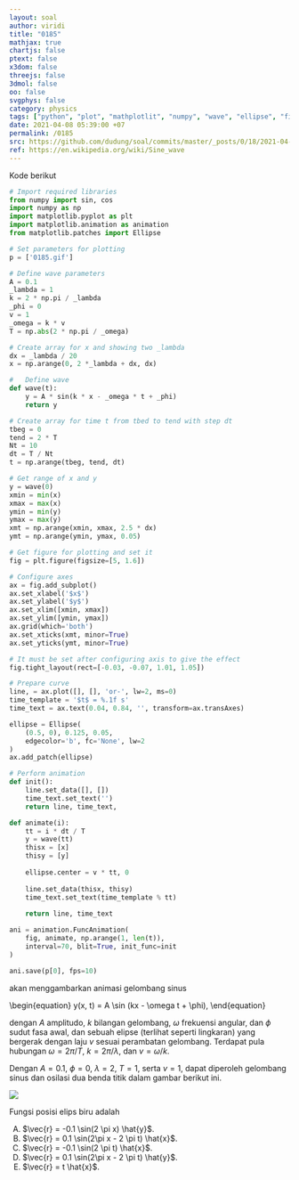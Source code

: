 ```yaml
---
layout: soal
author: viridi
title: "0185"
mathjax: true
chartjs: false
ptext: false
x3dom: false
threejs: false
3dmol: false
oo: false
svgphys: false
category: physics
tags: ["python", "plot", "mathplotlit", "numpy", "wave", "ellipse", "fi3201", "2020-2"]
date: 2021-04-08 05:39:00 +07
permalink: /0185
src: https://github.com/dudung/soal/commits/master/_posts/0/18/2021-04-07-plot-data-3.md
ref: https://en.wikipedia.org/wiki/Sine_wave
---
```

Kode berikut

```python
# Import required libraries
from numpy import sin, cos
import numpy as np
import matplotlib.pyplot as plt
import matplotlib.animation as animation
from matplotlib.patches import Ellipse

# Set parameters for plotting
p = ['0185.gif']

# Define wave parameters
A = 0.1
_lambda = 1
k = 2 * np.pi / _lambda
_phi = 0
v = 1
_omega = k * v
T = np.abs(2 * np.pi / _omega)

# Create array for x and showing two _lambda
dx = _lambda / 20
x = np.arange(0, 2 *_lambda + dx, dx)

#	Define wave
def wave(t):
	y = A * sin(k * x - _omega * t + _phi)
	return y

# Create array for time t from tbed to tend with step dt
tbeg = 0
tend = 2 * T
Nt = 10
dt = T / Nt
t = np.arange(tbeg, tend, dt)

# Get range of x and y
y = wave(0)
xmin = min(x)
xmax = max(x)
ymin = min(y)
ymax = max(y)
xmt = np.arange(xmin, xmax, 2.5 * dx)
ymt = np.arange(ymin, ymax, 0.05)

# Get figure for plotting and set it
fig = plt.figure(figsize=[5, 1.6])

# Configure axes
ax = fig.add_subplot()
ax.set_xlabel('$x$')
ax.set_ylabel('$y$')
ax.set_xlim([xmin, xmax])
ax.set_ylim([ymin, ymax])
ax.grid(which='both')
ax.set_xticks(xmt, minor=True)
ax.set_yticks(ymt, minor=True)

# It must be set after configuring axis to give the effect
fig.tight_layout(rect=[-0.03, -0.07, 1.01, 1.05])

# Prepare curve
line, = ax.plot([], [], 'or-', lw=2, ms=0)
time_template = '$t$ = %.1f s'
time_text = ax.text(0.04, 0.84, '', transform=ax.transAxes)

ellipse = Ellipse(
	(0.5, 0), 0.125, 0.05,
	edgecolor='b', fc='None', lw=2
)
ax.add_patch(ellipse)

# Perform animation
def init():
	line.set_data([], [])
	time_text.set_text('')
	return line, time_text,

def animate(i):
	tt = i * dt / T
	y = wave(tt)
	thisx = [x]
	thisy = [y]
	
	ellipse.center = v * tt, 0
	
	line.set_data(thisx, thisy)
	time_text.set_text(time_template % tt)
	
	return line, time_text

ani = animation.FuncAnimation(
	fig, animate, np.arange(1, len(t)),
	interval=70, blit=True, init_func=init
)

ani.save(p[0], fps=10)
```

akan menggambarkan animasi gelombang sinus

\begin{equation}
y(x, t) = A \sin (kx - \omega t + \phi), 
\end{equation}

dengan $A$ amplitudo, $k$ bilangan gelombang, $\omega$ frekuensi angular, dan $\phi$ sudut fasa awal, dan sebuah elipse (terlihat seperti lingkaran) yang bergerak dengan laju $v$ sesuai perambatan gelombang. Terdapat pula hubungan $\omega = 2\pi/T$, $k = 2\pi/\lambda$, dan $v = \omega/k$.

Dengan $A = 0.1$, $\phi = 0$, $\lambda = 2$, $T = 1$, serta $v = 1$, dapat diperoleh gelombang sinus dan osilasi dua benda titik dalam gambar berikut ini.

![]({{site.baseurl}}/assets/img/0/18/0185.gif)

Fungsi posisi elips biru adalah

<ol type="A">
<li>$\vec{r} = -0.1 \sin(2 \pi x) \hat{y}$.
<li>$\vec{r} = 0.1 \sin(2\pi x - 2 \pi t) \hat{x}$.
<li>$\vec{r} = -0.1 \sin(2 \pi t) \hat{x}$.
<li>$\vec{r} = 0.1 \sin(2\pi x - 2 \pi t) \hat{y}$.
<li>$\vec{r} = t \hat{x}$.

